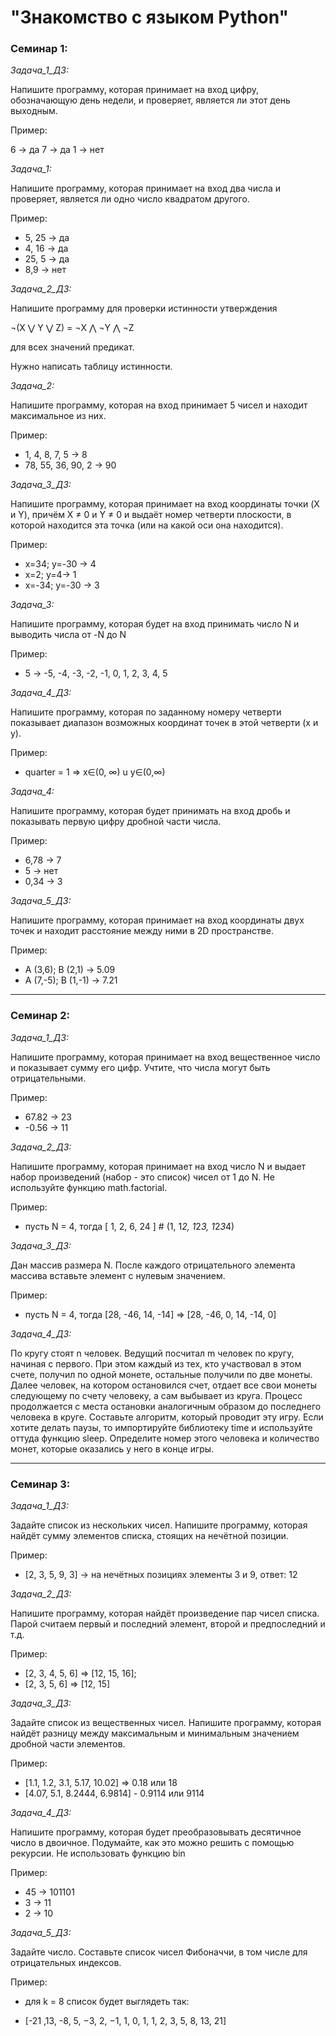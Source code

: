 # "Знакомство с языком Python"
### Семинар 1:

*Задача_1_ДЗ:*

Напишите программу, которая принимает на вход цифру, обозначающую день недели, и проверяет, является ли этот день выходным.

Пример:

6 -> да
7 -> да
1 -> нет

*Задача_1:*

Напишите программу, которая принимает на вход два числа и проверяет, является ли одно число квадратом другого.

Пример:
- 5, 25 -> да
- 4, 16 -> да
- 25, 5 -> да
- 8,9 -> нет

*Задача_2_ДЗ:*

Напишите программу для проверки истинности утверждения

¬(X ⋁ Y ⋁ Z) = ¬X ⋀ ¬Y ⋀ ¬Z

для всех значений предикат.

Нужно написать таблицу истинности.

*Задача_2:*

Напишите программу, которая на вход принимает 5 чисел и находит максимальное из них.

Пример:
- 1, 4, 8, 7, 5 -> 8
- 78, 55, 36, 90, 2 -> 90

*Задача_3_ДЗ:*

Напишите программу, которая принимает на вход координаты точки (X и Y), причём X ≠ 0 и Y ≠ 0 и выдаёт номер четверти плоскости, в которой находится эта точка (или на какой оси она находится).

Пример:
- x=34; y=-30 -> 4
- x=2; y=4-> 1
- x=-34; y=-30 -> 3

*Задача_3:*

Напишите программу, которая будет на вход принимать число N и выводить числа от -N до N

Пример:
- 5 -> -5, -4, -3, -2, -1, 0, 1, 2, 3, 4, 5

*Задача_4_ДЗ:*

Напишите программу, которая по заданному номеру четверти показывает диапазон возможных координат точек в этой четверти (x и y).

Пример:
- quarter = 1 => x∈(0, ∞) u y∈(0,∞)

*Задача_4:*

Напишите программу, которая будет принимать на вход дробь и показывать первую цифру дробной части числа.

Пример:
- 6,78 -> 7
- 5 -> нет
- 0,34 -> 3

*Задача_5_ДЗ:*

Напишите программу, которая принимает на вход координаты двух точек и находит расстояние между ними в 2D пространстве.

Пример:
- A (3,6); B (2,1) -> 5.09
- A (7,-5); B (1,-1) -> 7.21
___

### Семинар 2:

*Задача_1_ДЗ:*

Напишите программу, которая принимает на вход вещественное число и показывает сумму его цифр. Учтите, что числа могут быть отрицательными.

Пример:
- 67.82 -> 23
- -0.56 -> 11

*Задача_2_ДЗ:*

Напишите программу, которая принимает на вход число N и выдает набор произведений (набор - это список) чисел от 1 до N. Не используйте функцию math.factorial.

Пример:
- пусть N = 4, тогда [ 1, 2, 6, 24 ] # (1, 1*2, 1*2*3, 1*2*3*4)

*Задача_3_ДЗ:*

Дан массив размера N. После каждого отрицательного элемента массива вставьте элемент с нулевым значением.

Пример:
- пусть N = 4, тогда [28, -46, 14, -14] => [28, -46, 0, 14, -14, 0]

*Задача_4_ДЗ:*

По кругу стоят n человек. Ведущий посчитал m человек по кругу, начиная с первого. При этом каждый из тех, кто участвовал в этом счете, получил по одной монете, остальные получили по две монеты. Далее человек, на котором остановился счет, отдает все свои монеты следующему по счету человеку, а сам выбывает из круга. Процесс продолжается с места остановки аналогичным образом до последнего человека в круге. Составьте алгоритм, который проводит эту игру. Если хотите делать паузы, то импортируйте библиотеку time и используйте оттуда функцию sleep. Определите номер этого человека и количество монет, которые оказались у него в конце игры.
___

### Семинар 3:

*Задача_1_ДЗ:*

Задайте список из нескольких чисел. Напишите программу, которая найдёт сумму элементов списка, стоящих на нечётной позиции.

Пример:

- [2, 3, 5, 9, 3] -> на нечётных позициях элементы 3 и 9, ответ: 12

*Задача_2_ДЗ:*

Напишите программу, которая найдёт произведение пар чисел списка. Парой считаем первый и последний элемент, второй и предпоследний и т.д.

Пример:

- [2, 3, 4, 5, 6] => [12, 15, 16];
- [2, 3, 5, 6] => [12, 15]

*Задача_3_ДЗ:*

Задайте список из вещественных чисел. Напишите программу, которая найдёт разницу между максимальным и минимальным значением дробной части элементов.

Пример:

- [1.1, 1.2, 3.1, 5.17, 10.02] => 0.18 или 18
- [4.07, 5.1, 8.2444, 6.9814] - 0.9114 или 9114

*Задача_4_ДЗ:*

Напишите программу, которая будет преобразовывать десятичное число в двоичное. Подумайте, как это можно решить с помощью рекурсии. Не использовать функцию bin

Пример:

- 45 -> 101101
- 3 -> 11
- 2 -> 10

*Задача_5_ДЗ:*

Задайте число. Составьте список чисел Фибоначчи, в том числе для отрицательных индексов.

Пример:

- для k = 8 список будет выглядеть так:

- [-21 ,13, -8, 5, −3, 2, −1, 1, 0, 1, 1, 2, 3, 5, 8, 13, 21]




